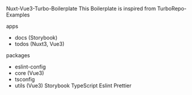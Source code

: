 Nuxt-Vue3-Turbo-Boilerplate
This Boilerplate is inspired from TurboRepo-Examples

apps
- docs (Storybook)
- todos (Nuxt3, Vue3)

packages
- eslint-config
- core (Vue3)
- tsconfig
- utils (Vue3)
  Storybook
  TypeScript
  Eslint
  Prettier